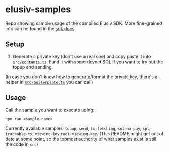 # elusiv-samples

Repo showing sample usage of the compiled Elusiv SDK. More fine-grained info can be found in the [sdk docs](https://elusiv-privacy.github.io/elusiv-sdk/).

## Setup

1. Generate a private key (don't use a real one) and copy paste it into [`src/contants.ts`](https://github.com/elusiv-privacy/elusiv-samples/blob/main/src/constants.ts). Fund it with some devnet SOL if you want to try out the topup and sending.

(In case you don't know how to generate/format the private key, there's a helper in [`src/boilerplate.ts`](https://github.com/elusiv-privacy/elusiv-samples/blob/main/src/boilerplate.ts) you can call)

## Usage

Call the sample you want to execute using:

`npm run <sample name>`

Currently available samples: `topup`, `send`, `tx-fetching`, `solana-pay`, `spl`, `traceable-tx`, `viewing-key`,`root-viewing-key`. (This README might get out of date at some point, so the topmost authority of what samples exist is still the code in `src`)
